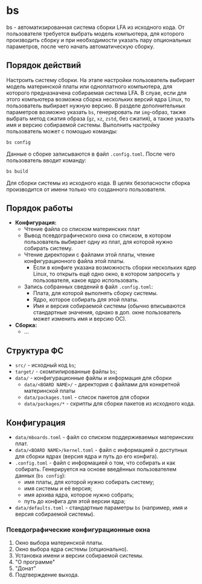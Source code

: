 # bs

bs - автоматизированная система сборки LFA из исходного кода. От пользователя требуется выбрать модель компьютера, для которого производить сборку и при необходимости указать пару опциональных параметров, после чего начать автоматическую сборку.

## Порядок действий

Настроить систему сборки. На этапе настройки пользователь выбирает модель материнской платы или одноплатного компьютера, для которого предназначена собираемая система LFA. В слуае, если для этого компьютера возможна сборка нескольких версий ядра Linux, то пользователь выбирает нужную версию. В разделе дополнительных параметров возможно указать `bs`, генерировать ли `img`-образ,  также выбрать метод сжатия образа (`gz`, `xz`, `zstd`, без сжатия), а также указать имя и версию собираемой системы. Выполнить настройку пользователь может с помощью команды:

```bash
bs config
```

Данные о сборке записываются в файл `.config.toml`. После чего пользователь вводит команду:

```bash
bs build
```

Для сборки системы из исходного кода. В целях безопасности сборка производится от имени только что созданного пользователя.

## Порядок работы

- **Конфигурация:**
  - Чтение файла со списком материнских плат
  - Вывод псевдографического окна со списком, в котором пользователь выбирает одну из плат, для которой нужно собирать систему.
  - Чтение директории с файлами этой платы, чтение конфигурационного файла этой платы.
    - Если в конфиге указана возможность сборки нескольких ядер Linux, то открыть ещё одно окно, в котором запросить у пользователя, какое ядро использовать.
  - Запись собранных сведений в файл `.config.toml`:
    - Плата, для которой выполнять сборку системы.
    - Ядро, которое собирать для этой платы.
    - Имя и версия собираемой системы (обычно вписываются стандартные значения, однако в доп. окне пользователь может изменить имя и версию ОС).
- **Сборка:**
  - ...

## Структура ФС

- `src/` - исходный код `bs`;
- `target/` - скомпилированные файлы `bs`;
- `data/` - конфигурационные файлы и информация для сборки
  - `data/<BOARD NAME>/` - директория с файлами для конкретной материнской платы
  - `data/packages.toml` - список пакетов для сборки
  - `data/packages/*` - скрипты для сборки пакетов из исходного кода.

## Конфигурация

- `data/mboards.toml` - файл со списком поддерживаемых материнских плат.
- `data/<BOARD NAME>/kernel.toml` - файл с информацией о доступных для сборки ядрах (версия ядра и путь до его конфига).
- `.config.toml` - файл с информацией о том, что собирать и как собирать. Генерируется на основе введённых пользователем данных (`bs config`):
  - имя платы, для которой нужно собирать систему;
  - имя системы и её версия;
  - имя архива ядра, которое нужно собрать;
  - путь до конфига для этой версии ядра;
- `data/defaults.toml` - стандартные параметры `bs` (например, имя и версия собираемой системы).

### Псевдографические конфигурационные окна

1. Окно выбора материнской платы.
2. Окно выбора ядра системы (опционально).
3. Установка имени и версии собираемой системы.
4. "О программе"
5. "Донат"
6. Подтверждение выхода.
